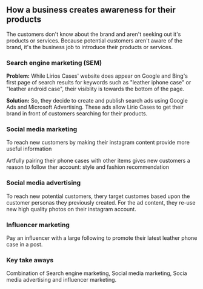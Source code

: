## How a business creates awareness for their products

The customers don't know about the brand and aren't seeking out it's products or services. Because potential customers aren't aware of the brand, it's the business job to introduce their products or services.

### Search engine marketing (SEM)

**Problem:**
While Lirios Cases' website does appear on Google and Bing's first page of search results for keywords such as "leather iphone case" or "leather android case", their visiblity is towards the bottom of the page.

**Solution:**
So, they decide to create and publish search ads using Google Ads and Microsoft Advertising. These ads allow Lirio Cases to get their brand in front of customers searching for their products.

### Social media marketing
To reach new customers by making their instagram content provide more useful information

Artfully pairing their phone cases with other items gives new customers a reason to follow ther account: style and fashion recommendation

### Social media advertising
To reach new potential customers, thery target customes based upon the customer personas they previously created. For the ad content, they re-use new high quality photos on their instagram account.

### Influencer marketing
Pay an influencer with a large following to promote their latest leather phone case in a post.

### Key take aways
 Combination of Search engine marketing, Social media marketing, Socia media advertising and influencer marketing.

 


